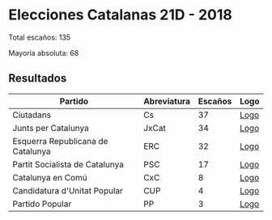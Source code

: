 # Elecciones Catalanas 21D - 2018

Total escaños: 135

Mayoría absoluta: 68

## Resultados

| Partido | Abreviatura | Escaños | Logo |
| - | - | - | - |
| Ciutadans | Cs | 37 | [Logo](https://github.com/playzzz/Pactos/blob/master/Logos/Cs.jpg?raw=true)
| Junts per Catalunya | JxCat | 34 | [Logo](https://github.com/playzzz/Pactos/blob/master/Logos/JxCat.jpg?raw=true)
| Esquerra Republicana de Catalunya | ERC | 32 | [Logo](https://github.com/playzzz/Pactos/blob/master/Logos/ERC.jpg?raw=true)
| Partit Socialista de Catalunya | PSC | 17 | [Logo](https://github.com/playzzz/Pactos/blob/master/Logos/PSC.jpg?raw=true)
| Catalunya en Comú | CxC | 8 | [Logo](https://github.com/playzzz/Pactos/blob/master/Logos/CxC.jpg?raw=true)
| Candidatura d'Unitat Popular | CUP | 4 | [Logo](https://github.com/playzzz/Pactos/blob/master/Logos/CUP.jpg?raw=true)
| Partido Popular | PP | 3 | [Logo](https://github.com/playzzz/Pactos/blob/master/Logos/PP.jpg?raw=true)
